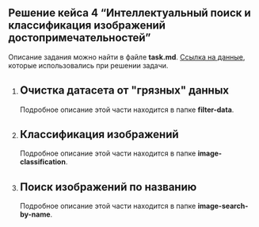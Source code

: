 ## **Решение кейса 4 “Интеллектуальный поиск и классификация изображений достопримечательностей”**

Описание задания можно найти в файле **task.md**. [Ссылка на данные](https://disk.yandex.ru/d/5wZSxs2j63taoQ/data), которые использовались при решении задачи. 

1. ## Очистка датасета от "грязных" данных

   Подробное описание этой части находится в папке **filter-data**.

2. ## Классификация изображений

   Подробное описание этой части находится в папке **image-classification**.

3. ## Поиск изображений по названию

   Подробное описание этой части находится в папке **image-search-by-name**.
